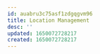```yaml
---
id: auabru3c75asf1zdgqgvm96
title: Location Management
desc: ''
updated: 1650072728217
created: 1650072728217
---
```


